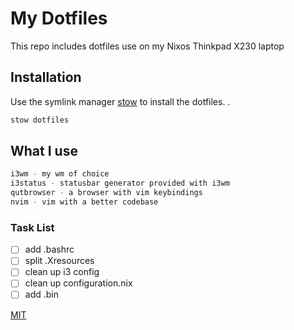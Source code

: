 
# My Dotfiles 

This repo includes dotfiles use on my Nixos Thinkpad X230 laptop

## Installation

Use the symlink manager [stow](https://www.gnu.org/software/stow/) to install the dotfiles. .

```bash
stow dotfiles
```

## What I use

```bash
i3wm - my wm of choice
i3status - statusbar generator provided with i3wm
qutbrowser - a browser with vim keybindings
nvim - vim with a better codebase
```

### Task List

- [ ] add .bashrc
- [ ] split .Xresources
- [ ] clean up i3 config
- [ ] clean up configuration.nix
- [ ] add .bin

[MIT](https://choosealicense.com/licenses/mit/)
